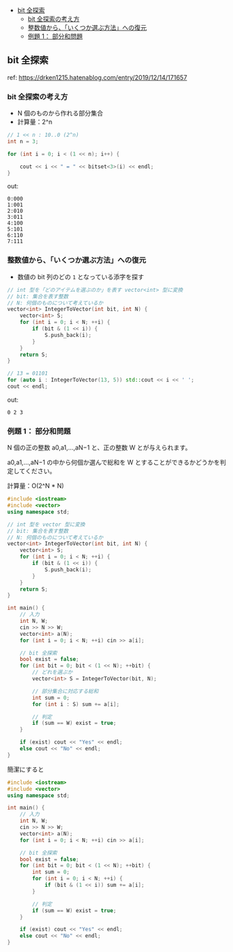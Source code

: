 
- [bit 全探索](#bit-全探索)
  - [bit 全探索の考え方](#bit-全探索の考え方)
  - [整数値から、「いくつか選ぶ方法」への復元](#整数値からいくつか選ぶ方法への復元)
  - [例題 1： 部分和問題](#例題-1-部分和問題)

## bit 全探索

ref: https://drken1215.hatenablog.com/entry/2019/12/14/171657

### bit 全探索の考え方

- N 個のものから作れる部分集合
- 計算量：2^n


```cpp
// 1 << n : 10..0 (2^n)
int n = 3;

for (int i = 0; i < (1 << n); i++) {

    cout << i << " = " << bitset<3>(i) << endl;
}
```
out:
```
0:000
1:001
2:010
3:011
4:100
5:101
6:110
7:111
```

### 整数値から、「いくつか選ぶ方法」への復元

- 数値の bit 列のどの `1` となっている添字を探す

```cpp
// int 型を「どのアイテムを選ぶのか」を表す vector<int> 型に変換
// bit: 集合を表す整数
// N: 何個のものについて考えているか
vector<int> IntegerToVector(int bit, int N) {
    vector<int> S;
    for (int i = 0; i < N; ++i) {
        if (bit & (1 << i)) {
            S.push_back(i);
        }
    }
    return S;
}

// 13 = 01101
for (auto i : IntegerToVector(13, 5)) std::cout << i << ' ';
cout << endl;
```
out:
```
0 2 3
```

### 例題 1： 部分和問題

N 個の正の整数 a0,a1,…,aN−1 と、正の整数 W とが与えられます。

a0,a1,…,aN−1 の中から何個か選んで総和を W とすることができるかどうかを判定してください。

計算量：O(2^N * N)
```cpp
#include <iostream>
#include <vector>
using namespace std;

// int 型を vector 型に変換
// bit: 集合を表す整数
// N: 何個のものについて考えているか
vector<int> IntegerToVector(int bit, int N) {
    vector<int> S;
    for (int i = 0; i < N; ++i) {
        if (bit & (1 << i)) {
            S.push_back(i);
        }
    }
    return S;
}

int main() {
    // 入力
    int N, W;
    cin >> N >> W;
    vector<int> a(N);
    for (int i = 0; i < N; ++i) cin >> a[i];

    // bit 全探索
    bool exist = false;
    for (int bit = 0; bit < (1 << N); ++bit) {
        // どれを選ぶか
        vector<int> S = IntegerToVector(bit, N);

        // 部分集合に対応する総和
        int sum = 0;
        for (int i : S) sum += a[i];

        // 判定
        if (sum == W) exist = true;
    }

    if (exist) cout << "Yes" << endl;
    else cout << "No" << endl;
}
```

簡潔にすると
```cpp
#include <iostream>
#include <vector>
using namespace std;

int main() {
    // 入力
    int N, W;
    cin >> N >> W;
    vector<int> a(N);
    for (int i = 0; i < N; ++i) cin >> a[i];

    // bit 全探索
    bool exist = false;
    for (int bit = 0; bit < (1 << N); ++bit) {
        int sum = 0;
        for (int i = 0; i < N; ++i) {
            if (bit & (1 << i)) sum += a[i];
        }

        // 判定
        if (sum == W) exist = true;
    }

    if (exist) cout << "Yes" << endl;
    else cout << "No" << endl;
}
```
